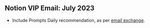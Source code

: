 ## Notion VIP Email: July 2023

- Include Prompts Daily recommendation, as per [email exchange](https://app.sparkmailapp.com/web-share/_Char_fI2Q4TsfUypB8FNHEGdzWw9HWEKciCpG6C).